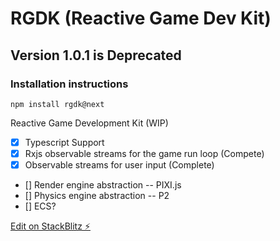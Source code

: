 # RGDK (Reactive Game Dev Kit)

## Version 1.0.1 is Deprecated

### Installation instructions

`npm install rgdk@next`

Reactive Game Development Kit (WIP)

- [x] Typescript Support
- [x] Rxjs observable streams for the game run loop (Compete)
- [x] Observable streams for user input (Complete)
- [] Render engine abstraction -- PIXI.js
- [] Physics engine abstraction -- P2
- [] ECS?

[Edit on StackBlitz ⚡️](https://stackblitz.com/edit/rgdk)
